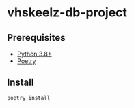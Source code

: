# vhskeelz-db-project

## Prerequisites

* [Python 3.8+](https://www.python.org/downloads/)
* [Poetry](https://python-poetry.org/docs/#installation)

## Install

```
poetry install
```
